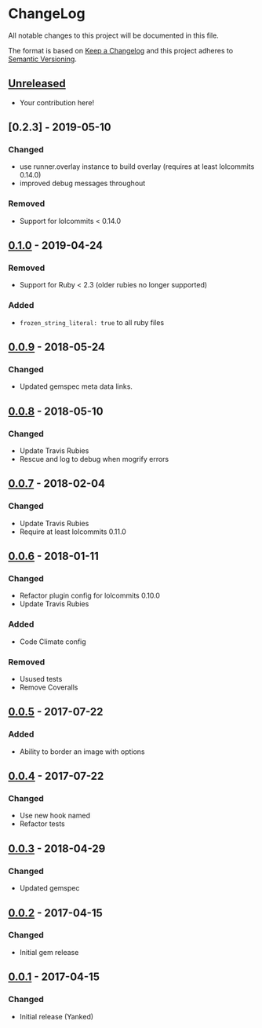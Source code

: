 # ChangeLog

All notable changes to this project will be documented in this file.

The format is based on [Keep a Changelog][KeepAChangelog] and this
project adheres to [Semantic Versioning][Semver].

## [Unreleased]

- Your contribution here!

## [0.2.3] - 2019-05-10
### Changed
- use runner.overlay instance to build overlay (requires at least
lolcommits 0.14.0)
- improved debug messages throughout

### Removed
- Support for lolcommits < 0.14.0

## [0.1.0] - 2019-04-24
### Removed
- Support for Ruby < 2.3 (older rubies no longer supported)

### Added
- `frozen_string_literal: true` to all ruby files

## [0.0.9] - 2018-05-24
### Changed
- Updated gemspec meta data links.

## [0.0.8] - 2018-05-10
### Changed
- Update Travis Rubies
- Rescue and log to debug when mogrify errors

## [0.0.7] - 2018-02-04
### Changed
- Update Travis Rubies
- Require at least lolcommits 0.11.0

## [0.0.6] - 2018-01-11
### Changed
- Refactor plugin config for lolcommits 0.10.0
- Update Travis Rubies

### Added
- Code Climate config

### Removed
- Usused tests
- Remove Coveralls

## [0.0.5] - 2017-07-22
### Added
- Ability to border an image with options

## [0.0.4] - 2017-07-22
### Changed
- Use new hook named
- Refactor tests

## [0.0.3] - 2018-04-29
### Changed
- Updated gemspec

## [0.0.2] - 2017-04-15
### Changed
- Initial gem release

## [0.0.1] - 2017-04-15
### Changed
- Initial release (Yanked)

[Unreleased]: https://github.com/lolcommits/lolcommits-loltext/compare/v0.2.1...HEAD
[0.2.1]: https://github.com/lolcommits/lolcommits-loltext/compare/v0.1.0...v0.2.1
[0.1.0]: https://github.com/lolcommits/lolcommits-loltext/compare/v0.9.0...v0.1.0
[0.0.9]: https://github.com/lolcommits/lolcommits-loltext/compare/v0.0.8...v0.0.9
[0.0.8]: https://github.com/lolcommits/lolcommits-loltext/compare/v0.0.7...v0.0.8
[0.0.7]: https://github.com/lolcommits/lolcommits-loltext/compare/v0.0.6...v0.0.7
[0.0.6]: https://github.com/lolcommits/lolcommits-loltext/compare/v0.0.5...v0.0.6
[0.0.5]: https://github.com/lolcommits/lolcommits-loltext/compare/v0.0.4...v0.0.5
[0.0.4]: https://github.com/lolcommits/lolcommits-loltext/compare/v0.0.3...v0.0.4
[0.0.3]: https://github.com/lolcommits/lolcommits-loltext/compare/v0.0.2...v0.0.3
[0.0.2]: https://github.com/lolcommits/lolcommits-loltext/compare/v0.0.1...v0.0.2
[0.0.1]: https://github.com/lolcommits/lolcommits-loltext/compare/2c05e07...v0.0.1
[KeepAChangelog]: http://keepachangelog.com/en/1.0.0/
[Semver]: http://semver.org/spec/v2.0.0.html
